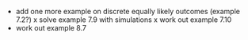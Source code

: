 - add one more example on discrete equally likely outcomes (example 7.2?)
x solve example 7.9 with simulations
x work out example 7.10
- work out example 8.7


